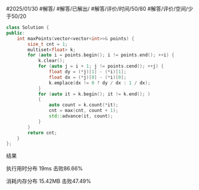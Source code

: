 #2025/01/30 #解答/ #解答/已解出/ #解答/评价/时间/50/80 #解答/评价/空间/少于50/20  

``` cpp
class Solution {
public:
	int maxPoints(vector<vector<int>>& points) {
		size_t cnt = 1;
		multiset<float> k;
		for (auto i = points.begin(); i != points.end(); ++i) {
			k.clear();
			for (auto j = i + 1; j != points.cend(); ++j) {
				float dy = (*j)[1] - (*i)[1];
				float dx = (*j)[0] - (*i)[0];
				k.emplace(dx != 0 ? dy / dx : 1 / dx);
			}
		    for (auto it = k.begin(); it != k.end(); )
		    {
			    auto count = k.count(*it);
		        cnt = max(cnt, count + 1);
		        std::advance(it, count);
		    }
		}
		return cnt;
	}
};
```

结果

执行用时分布
19ms
击败86.66%

消耗内存分布
15.42MB
击败47.49%